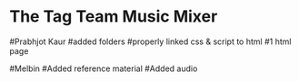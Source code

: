 # The Tag Team Music Mixer

#Prabhjot Kaur
#added folders
#properly linked css & script to html
#1 html page

#Melbin
#Added reference material
#Added audio
